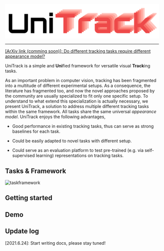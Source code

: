 ![UniTrack Logo](assert/logo.png)

--------------------------------------------------------------------------------


[[ArXiv link (comming soon)]: Do different tracking tasks require different appearance model?](https://arxiv.org)

UniTrack is a simple and **Uni**fied framework for versatile visual **Track**ing tasks. 

As an important problem in computer vision, tracking has been fragmented into a multitude of different experimental setups. As a consequence, the literature has fragmented too, and now the novel approaches proposed by the community are usually specialized to fit only one specific setup. To understand to what extend this specialization is actually necessary, we present UniTrack, a solution to address multiple different tracking tasks within the same framework. All tasks share the same universal *appearance model*. UniTrack enjoys the following advantages,

- Good performance in existing tracking tasks, thus can serve as strong baselines for each task.

- Could be easily adapted to novel tasks with different setup.

- Could serve as an evaluation platform to test pre-trained (e.g. via self-supervised learning) representations on tracking tasks.

## Tasks & Framework
![taskframework](assert/taskframework.png)

## Getting started

## Demo

## Update log
[2021.6.24]: Start writing docs, please stay tuned!
